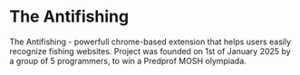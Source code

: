 <h1>The Antifishing</h1>
The Antifishing - powerfull chrome-based extension that helps users easily recognize fishing websites. Project was founded on 1st of January 2025 by a group of 5 programmers, to win a Predprof MOSH olympiada. 
